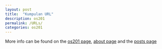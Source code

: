 ```yaml
---
layout: post
title:  "Kumpulan URL"
description: os201
permalink: /URLs/
categories: os201
---
```


More info can be found on the [os201 page](../), [about page](../../about) and the [posts page](../../posts/)